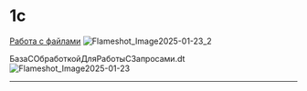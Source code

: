 # 1c
[Работа с файлами](https://github.com/DADUSHKA/1c/tree/master/IRS-Education/Работа%20с%20файлами)
![Flameshot_Image2025-01-23_2](https://github.com/user-attachments/assets/7da509cb-bb39-431d-a7c7-844b89ba05a2)




БазаСОбработкойДляРаботыСЗапросами.dt    
![Flameshot_Image2025-01-23](https://github.com/user-attachments/assets/717ada2b-eb38-4df2-adf2-e9b21caf83a9)

---


